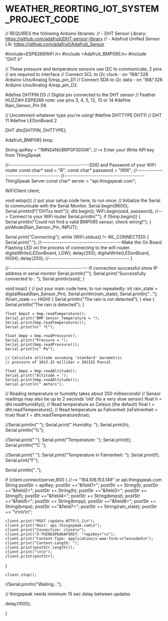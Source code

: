 # WEATHER_REORTING_IOT_SYSTEM_PROJECT_CODE
// REQUIRES the following Arduino libraries:
// - DHT Sensor Library: https://github.com/adafruit/DHT-sensor-library
// - Adafruit Unified Sensor Lib: https://github.com/adafruit/Adafruit_Sensor

#include<ESP8266WiFi.h>
#include <Adafruit_BMP085.h>
#include "DHT.h"

// These pressure and temperature sensors use I2C to communicate, 2 pins
// are required to interface
// Connect SCL to i2c clock - on '168/'328 Arduino Uno/Analog 5/esp_pin_D1
// Connect SDA to i2c data - on '168/'328 Arduino Uno/Analog 4/esp_pin_D2

#define DHTPIN D5     // Digital pin connected to the DHT sensor
// Feather HUZZAH ESP8266 note: use pins 3, 4, 5, 12, 13 or 14
#define Rain_Sensor_Pin D6

// Uncomment whatever type you're using!
#define DHTTYPE DHT11   // DHT 11
#define LEDonBoard 2

DHT dht(DHTPIN, DHTTYPE);

Adafruit_BMP085 bmp;

String apiKey = "1MNS4NU8RPGF0DGW"; //--> Enter your Write API key from ThingSpeak

//----------------------------------------SSID and Password of your WiFi router
const char* ssid = "R";
const char* password = "llllllll";
//----------------------------------------
//----------------------------------------ThingSpeak Server
const char* server = "api.thingspeak.com";

WiFiClient client;

void setup(){
  // put your setup code here, to run once:
  // Initialize the Serial to communicate with the Serial Monitor.
  Serial.begin(9600);
  Serial.println(F("DHTxx test!"));
  dht.begin();
  WiFi.begin(ssid, password); //--> Connect to your WiFi router
  Serial.println("");
  if (!bmp.begin()) 
  {
	Serial.println("Could not find a valid BMP085 sensor, check wiring!");
  }
  pinMode(Rain_Sensor_Pin, INPUT);

  Serial.print("Connecting");
  while (WiFi.status() != WL_CONNECTED) {
    Serial.print(".");
  //----------------------------------------Make the On Board Flashing LED on the process of connecting to the wifi router.
    digitalWrite(LEDonBoard, LOW);
    delay(250);
    digitalWrite(LEDonBoard, HIGH);
    delay(250);
    //----------------------------------------
  }
  
  //----------------------------------------If connection successful show IP address in serial monitor
  Serial.println("");
  Serial.print("Successfully connected to : ");
  Serial.println(ssid);
}

void loop() {
  // put your main code here, to run repeatedly:
  int rain_state = digitalRead(Rain_Sensor_Pin);
  Serial.println(rain_state);
  Serial.println("...");
  if(rain_state == HIGH)
  {
    Serial.println("The rain is not detected");
  }
  else
  {
    Serial.println("The rain is detected");
  }

    float bmpst = bmp.readTemperature();
    Serial.print("BMP_Sensor_Temperature = ");
    Serial.print(bmp.readTemperature());
    Serial.println(" *C");
    
    float bmpp = bmp.readPressure();
    Serial.print("Pressure = ");
    Serial.print(bmp.readPressure());
    Serial.println(" Pa");
    
    // Calculate altitude assuming 'standard' barometric
    // pressure of 1013.25 millibar = 101325 Pascal

    float bmpa = bmp.readAltitude();
    Serial.print("Altitude = ");
    Serial.print(bmp.readAltitude());
    Serial.println(" meters");
  
   // Reading temperature or humidity takes about 250 milliseconds!
  // Sensor readings may also be up to 2 seconds 'old' (its a very slow sensor)
  float h = dht.readHumidity();
  // Read temperature as Celsius (the default)
  float t = dht.readTemperature();
  // Read temperature as Fahrenheit (isFahrenheit = true)
  float f = dht.readTemperature(true);

  //Serial.println(" ");
  Serial.print(" Humidity: ");
  Serial.print(h);
  Serial.println("%");

  //Serial.print(" ");
  Serial.print("Temperature: ");
  Serial.print(t);
  Serial.println("°C ");

  //Serial.print(" ");
  Serial.print("Temperature in Fahrenheit: ");
  Serial.print(f);
  Serial.print("F");

  Serial.println("..");

  if (client.connect(server,80))  {   //--> "184.106.153.149" or api.thingspeak.com  
    String postStr = apiKey;
    postStr +="&field1=";
    postStr += String(t);
    postStr +="&field2=";
    postStr += String(h);
    postStr +="&field3=";
    postStr += String(f);
    postStr +="&field4=";
    postStr += String(bmpst);
    postStr +="&field5=";
    postStr += String(bmpp);
    postStr +="&field6=";
    postStr += String(bmpa);
    postStr +="&field7=";
    postStr += String(rain_state);
    postStr += "\r\n\r\n";
 
    client.print("POST /update HTTP/1.1\n");
    client.print("Host: api.thingspeak.com\n");
    client.print("Connection: close\n");
    client.print("X-THINGSPEAKAPIKEY: "+apiKey+"\n");
    client.print("Content-Type: application/x-www-form-urlencoded\n");
    client.print("Content-Length: ");
    client.print(postStr.length());
    client.print("\n\n");
    client.print(postStr);
   }

    client.stop();
  //Serial.println("Waiting...");
  
  // thingspeak needs minimum 15 sec delay between updates

  delay(1000);


}
